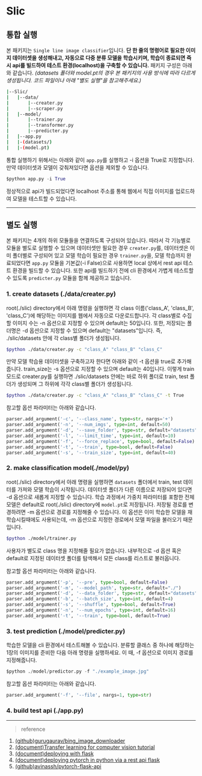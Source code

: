 # Slic

## 통합 실행

본 패키지는 `Single line image classifier`입니다. **단 한 줄의 명령어로 필요한 이미지 데이터셋을 생성해내고, 자동으로 다중 분류 모델을 학습시키며, 학습이 종료되면 즉시 api를 빌드하여 테스트 환경(localhost)을 구축할 수 있습니다.** 패키지 구성은 아래와 같습니다. *(datasets 폴더와 model.pt의 경우 본 패키지의 사용 방식에 따라 다르게 생성됩니다. 코드 파일이나 아래 "별도 실행"을 참고해주세요.)*

```sh
|--Slic/
|   |--data/
|       |--creater.py
|       |--scraper.py
|   |--model/
|       |--trainer.py
|       |--transformer.py
|       |--predicter.py
|   |--app.py
|   |-(datasets/)
|   |-(model.pt)

```

통합 실행하기 위해서는 아래와 같이 `app.py`를 실행하고 -i 옵션을 True로 지정합니다. 만약 데이터셋과 모델이 갖춰져있다면 옵션을 제외할 수 있습니다.
```python
$python app.py -i True
```
정상적으로 api가 빌드되었다면 localhost 주소를 통해 웹에서 직접 이미지를 업로드하여 모델을 테스트할 수 있습니다.

---
## 별도 실행

본 패키지는 4개의 하위 모듈들을 연결하도록 구성되어 있습니다. 따라서 각 기능별로 모듈을 별도로 실행할 수 있으며 데이터셋만 필요한 경우 `creater.py`를, 데이터셋은 이미 폴더별로 구성되어 있고 모델 학습이 필요한 경우 `trainer.py`을, 모델 학습까지 완료되었다면 `app.py` 모듈을 기본값(-i False)으로 사용하면 local 상에서 rest api 테스트 환경을 빌드할 수 있습니다. 또한 api를 빌드하기 전에 cli 환경에서 가볍게 테스트할 수 있도록 `predicter.py` 모듈을 함께 제공하고 있습니다.

### 1. create datasets (./data/creater.py)

root(./slic) directory에서 아래 명령을 실행하면 각 class 이름('class_A', 'class_B', 'class_C')에 해당하는 이미지를 웹에서 자동으로 다운로드합니다. 각 class별로 수집할 이미지 수는 -n 옵션으로 지정할 수 있으며 default는 50입니다. 또한, 저장되는 폴더명은 -d 옵션으로 지정할 수 있으며 default는 "datasets"입니다. 즉, ./slic/datasets 안에 각 class별 폴더가 생성됩니다.
```sh
$python ./data/creater.py -c "class_A" "class_B" "class_C"
```

만약 모델 학습용 데이터셋을 구축하고자 한다면 아래와 같이 -t 옵션을 true로 추가해줍니다. train_size는 -s 옵션으로 지정할 수 있으며 default는 40입니다. 이렇게 train 모드로 creater.py를 실행하면 ./slic/datasets 안에는 바로 하위 폴더로 train, test 폴더가 생성되며 그 하위에 각각 class별 폴더가 생성됩니다.
```sh
$python ./data/creater.py -c "class_A" "class_B" "class_C" -t True
```

참고할 옵션 파라미터는 아래와 같습니다.
```python
parser.add_argument('-c', '--class_name', type=str, nargs='+')
parser.add_argument('-n', '--num_imgs', type=int, default=50)
parser.add_argument('-d', '--save_folder', type=str, default="datasets")
parser.add_argument('-l', '--limit_time', type=int, default=10)
parser.add_argument('-f', '--force_replace', type=bool, default=False)
parser.add_argument('-t', '--train', type=bool, default=False)
parser.add_argument('-s', '--train_size', type=int, default=40)
```

### 2. make classification model(./model/py)

root(./slic) directory에서 아래 명령을 실행하면 `datasets` 폴더에서 train, test 데이터를 가져와 모델 학습이 시작됩니다. 데이터셋 폴더가 다른 이름으로 저장되어 있다면 -d 옵션으로 새롭게 지정할 수 있습니다. 학습 과정에서 가중치 파라미터를 포함한 전체 모델은 default로 root(./slic) directory에 `model.pt`로 저장됩니다. 저장될 경로를 변경하려면 -m 옵션으로 경로를 지정해줄 수 있습니다. 이 옵션은 이미 학습한 모델을 재학습시킬때에도 사용되는데, -m 옵션으로 지정한 경로에서 모델 파일을 불러오기 때문입니다. 
```sh
$python ./model/trainer.py 
```

사용자가 별도로 class 명을 지정해줄 필요가 없습니다. 내부적으로 -d 옵션 혹은 default로 지정된 데이터셋 폴더를 탐색해서 모든 class를 리스트로 불러옵니다.

참고할 옵션 파라미터는 아래와 같습니다.
```python
parser.add_argument('-p', '--pre', type=bool, default=False)
parser.add_argument('-m', '--model_path', type=str, default="./")
parser.add_argument('-d', '--data_folder', type=str, default="datasets")
parser.add_argument('-b', '--batch_size', type=int, default=4)
parser.add_argument('-s', '--shuffle', type=bool, default=True)
parser.add_argument('-n', '--num_epochs', type=int, default=16)
parser.add_argument('-t', '--train', type=bool, default=True)
``` 

### 3. test prediction (./model/predicter.py)
학습한 모델을 cli 환경에서 테스트해볼 수 있습니다. 분류할 클래스 중 하나에 해당하는 1장의 이미지를 준비한 다음 아래 명령을 실행하세요. 이 때, -f 옵션으로 이미지 경로를 지정해줍니다.
```python
$python ./model/predictor.py -f "./example_image.jpg"
```

참고할 옵션 파라미터는 아래와 같습니다.
```python
parser.add_argument('-f', '--file', nargs=1, type=str)
```

### 4. build test api (./app.py)

---
> reference

1. [(github)gurugaurav/bing_image_downloader](https://github.com/gurugaurav/bing_image_downloader)
2. [(document)Transfer learning for computer vision tutorial](https://pytorch.org/tutorials/beginner/transfer_learning_tutorial.html)
3. [(document)deploying with flask](https://pytorch.org/tutorials/recipes/deployment_with_flask.html)
4. [(document)deploying pytorch in python via a rest api flask](https://pytorch.org/tutorials/intermediate/flask_rest_api_tutorial.html)
3. [(github)avinassh/pytorch-flask-api](https://github.com/avinassh/pytorch-flask-api)

